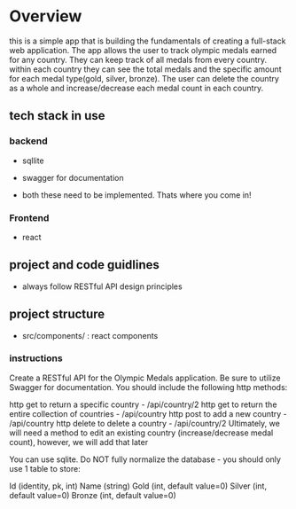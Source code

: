 # Overview

this is a simple app that is building the fundamentals of creating a full-stack web application. The app allows the user to track olympic medals earned for any country. They can keep track of all medals from every country. within each country they can see the total medals and the specific amount for each medal type(gold, silver, bronze). The user can delete the country as a whole and increase/decrease each medal count in each country.

## tech stack in use

### backend

- sqllite

- swagger for documentation

- both these need to be implemented. Thats where you come in!

### Frontend

- react

## project and code guidlines

- always follow RESTful API design principles

## project structure

- src/components/ : react components

### instructions

Create a RESTful API for the Olympic Medals application. Be sure to utilize Swagger for documentation. You should include the following http methods:

http get to return a specific country - /api/country/2
http get to return the entire collection of countries - /api/country
http post to add a new country - /api/country
http delete to delete a country - /api/country/2
Ultimately, we will need a method to edit an existing country (increase/decrease medal count), however, we will add that later

You can use sqlite. Do NOT fully normalize the database - you should only use 1 table to store:

Id (identity, pk, int)
Name (string)
Gold (int, default value=0)
Silver (int, default value=0)
Bronze (int, default value=0)
